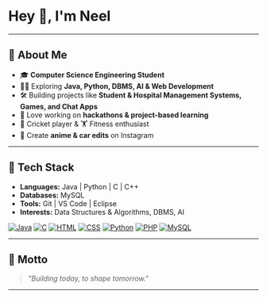 # Hey 👋, I'm Neel

---

## 🌟 About Me  
- 🎓 **Computer Science Engineering Student** 
- 👨‍💻 Exploring **Java, Python, DBMS, AI & Web Development**  
- 🛠️ Building projects like **Student & Hospital Management Systems, Games, and Chat Apps**  
- 🎯 Love working on **hackathons & project-based learning**  
- 🏏 Cricket player & 🏋️ Fitness enthusiast  
- 🎨 Create **anime & car edits** on Instagram  

---

## 🔧 Tech Stack  
- **Languages:** Java | Python | C | C++  
- **Databases:** MySQL  
- **Tools:** Git | VS Code | Eclipse  
- **Interests:** Data Structures & Algorithms, DBMS, AI
  
[![Java](https://img.shields.io/badge/Java-ED8B00?logo=java&logoColor=white)](https://www.java.com/)
[![C](https://img.shields.io/badge/C-00599C?logo=cprogramming&logoColor=white)](https://en.cppreference.com/w/c)
[![HTML](https://img.shields.io/badge/HTML-E34F26?logo=html5&logoColor=white)](https://developer.mozilla.org/en-US/docs/Web/HTML)
[![CSS](https://img.shields.io/badge/CSS-1572B6?logo=css3&logoColor=white)](https://developer.mozilla.org/en-US/docs/Web/CSS)
[![Python](https://img.shields.io/badge/Python-3776AB?logo=python&logoColor=white)](https://www.python.org/)
[![PHP](https://img.shields.io/badge/PHP-777BB4?logo=php&logoColor=white)](https://www.php.net/)
[![MySQL](https://img.shields.io/badge/MySQL-4479A1?logo=mysql&logoColor=white)](https://www.mysql.com/)

---

## 📌 Motto  
> _"Building today, to shape tomorrow."_  

---

